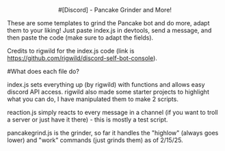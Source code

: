 <p align="center">
#[Discord] - Pancake Grinder and More!</h1>

These are some templates to grind the Pancake bot and do more, adapt them to your liking! Just paste index.js in devtools, send a message, and then paste the code (make sure to adapt the fields).

Credits to rigwild for the index.js code (link is https://github.com/rigwild/discord-self-bot-console).

#What does each file do?

index.js sets everything up (by rigwild) with functions and allows easy discord API access. rigwild also made some starter projects to highlight what you can do, I have manipulated them to make 2 scripts. 

reaction.js simply reacts to every message in a channel (if you want to troll a server or just have it there) - this is mostly a test script.

pancakegrind.js is the grinder, so far it handles the "highlow" (always goes lower) and "work" commands (just grinds them) as of 2/15/25.
</p>
